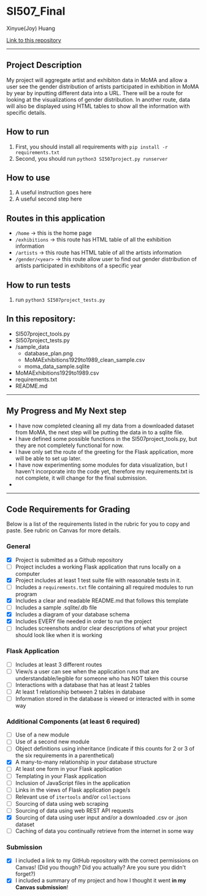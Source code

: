 # SI507_Final

Xinyue(Joy) Huang

[Link to this repository](https://github.com/heybigjoy/SI507_Final)

---

## Project Description

My project will aggregate artist and exhibiton data in MoMA and allow a user see the gender distribution of artists participated in exhibition in MoMA by year by inputting different data into a URL. There will be a route for looking at the visualizations of gender distribution. In another route, data will also be displayed using HTML tables to show all the information with specific details.

## How to run

1. First, you should install all requirements with `pip install -r requirements.txt`
2. Second, you should run `python3 SI507project.py runserver`

## How to use

1. A useful instruction goes here
2. A useful second step here

## Routes in this application
- `/home` -> this is the home page
- `/exhibitions` -> this route has HTML table of all the exhibition information
- `/artists` -> this route has HTML table of all the artists information
- `/gender/<year>` -> this route allow user to find out gender distribution of artists participated in exhibitons of a specific year

## How to run tests
1. run `python3 SI507project_tests.py`

## In this repository:
- SI507project_tools.py
- SI507project_tests.py
- /sample_data
  - database_plan.png
  - MoMAExhibitions1929to1989_clean_sample.csv
  - moma_data_sample.sqlite
- MoMAExhibitions1929to1989.csv
- requirements.txt
- README.md

---
## My Progress and My Next step
- I have now completed cleaning all my data from a downloaded dataset from MoMA, the next step will be putting the data in to a sqlite file.
- I have defined some possible functions in the SI507project_tools.py, but they are not completely functional for now.
- I have only set the route of the greeting for the Flask application, more will be able to set up later.
- I have now experimenting some modules for data visualization, but I haven't incorporate into the code yet, therefore my requirements.txt is not complete, it will change for the final submission.
-


---
## Code Requirements for Grading
Below is a list of the requirements listed in the rubric for you to copy and paste.  See rubric on Canvas for more details.

### General
- [x] Project is submitted as a Github repository
- [ ] Project includes a working Flask application that runs locally on a computer
- [x] Project includes at least 1 test suite file with reasonable tests in it.
- [ ] Includes a `requirements.txt` file containing all required modules to run program
- [x] Includes a clear and readable README.md that follows this template
- [ ] Includes a sample .sqlite/.db file
- [x] Includes a diagram of your database schema
- [x] Includes EVERY file needed in order to run the project
- [ ] Includes screenshots and/or clear descriptions of what your project should look like when it is working

### Flask Application
- [ ] Includes at least 3 different routes
- [ ] View/s a user can see when the application runs that are understandable/legible for someone who has NOT taken this course
- [ ] Interactions with a database that has at least 2 tables
- [ ] At least 1 relationship between 2 tables in database
- [ ] Information stored in the database is viewed or interacted with in some way

### Additional Components (at least 6 required)
- [ ] Use of a new module
- [ ] Use of a second new module
- [ ] Object definitions using inheritance (indicate if this counts for 2 or 3 of the six requirements in a parenthetical)
- [x] A many-to-many relationship in your database structure
- [ ] At least one form in your Flask application
- [ ] Templating in your Flask application
- [ ] Inclusion of JavaScript files in the application
- [ ] Links in the views of Flask application page/s
- [ ] Relevant use of `itertools` and/or `collections`
- [ ] Sourcing of data using web scraping
- [ ] Sourcing of data using web REST API requests
- [x] Sourcing of data using user input and/or a downloaded .csv or .json dataset
- [ ] Caching of data you continually retrieve from the internet in some way

### Submission
- [x] I included a link to my GitHub repository with the correct permissions on Canvas! (Did you though? Did you actually? Are you sure you didn't forget?)
- [x] I included a summary of my project and how I thought it went **in my Canvas submission**!
